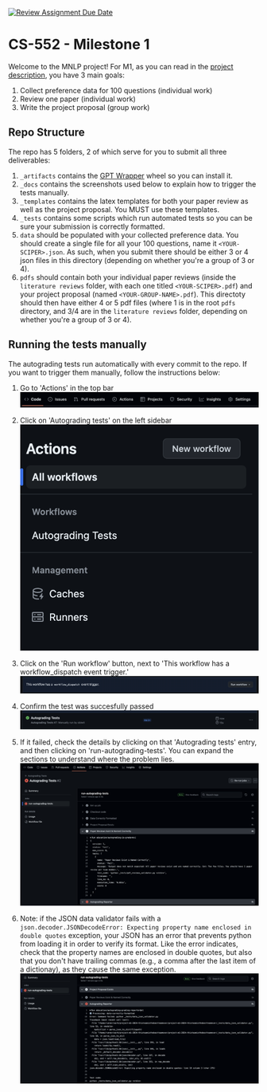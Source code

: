 [![Review Assignment Due Date](https://classroom.github.com/assets/deadline-readme-button-24ddc0f5d75046c5622901739e7c5dd533143b0c8e959d652212380cedb1ea36.svg)](https://classroom.github.com/a/zxIixFB4)
# CS-552 - Milestone 1

Welcome to the MNLP project! For M1, as you can read in the [project description](https://docs.google.com/document/d/1SP8SCHPOZZGEhs2ay-38FjedRE1bS9Q99VJb28eHoYk/edit?usp=sharing), you have 3 main goals: 
1. Collect preference data for 100 questions (individual work)
2. Review one paper (individual work)
3. Write the project proposal (group work)


## Repo Structure

The repo has 5 folders, 2 of which serve for you to submit all three deliverables:
1. `_artifacts` contains the [GPT Wrapper](https://docs.google.com/document/d/1MLi9dYJtPyN7QMyiutObozH1Y3naT_J_hs4J4OXw0cc/edit?usp=sharing) wheel so you can install it.
2. `_docs` contains the screenshots used below to explain how to trigger the tests manually.
3. `_templates` contains the latex templates for both your paper review as well as the project proposal. You MUST use these templates.
4. `_tests` contains some scripts which run automated tests so you can be sure your submission is correctly formatted.
5. `data` should be populated with your collected preference data. You should create a single file for all your 100 questions, name it `<YOUR-SCIPER>.json`. As such, when you submit there should be either 3 or 4 json files in this directory (depending on whether you're a group of 3 or 4).
6. `pdfs` should contain both your individual paper reviews (inside the `literature reviews` folder, with each one titled `<YOUR-SCIPER>.pdf`) and your project proposal (named `<YOUR-GROUP-NAME>.pdf`). This directoty should then have either 4 or 5 pdf files (where 1 is in the root `pdfs` directory, and 3/4 are in the `literature reviews` folder, depending on whether you're a group of 3 or 4).

## Running the tests manually
The autograding tests run automatically with every commit to the repo. If you want to trigger them manually, follow the instructions below:

1. Go to 'Actions' in the top bar
![go to 'Actions' in the top bar](_docs/1.png?raw=true)

2. Click on 'Autograding tests' on the left sidebar
![click on 'Autograding tests' on the left sidebar](_docs/2.png?raw=true)

3. Click on the 'Run workflow' button, next to 'This workflow has a workflow_dispatch event trigger.'
![click on the 'Run workflow' button, next to 'This workflow has a workflow_dispatch event trigger'](_docs/3.png?raw=true)

4. Confirm the test was succesfully passed
![confirm the test was succesfully passed](_docs/4.png?raw=true)

5. If it failed, check the details by clicking on that 'Autograding tests' entry, and then clicking on 'run-autograding-tests'. You can expand the sections to understand where the problem lies.
![you can expand the sections to understand where the problem lies](_docs/5.png?raw=true)

6. Note: if the JSON data validator fails with a `json.decoder.JSONDecodeError: Expecting property name enclosed in double quotes` exception, your JSON has an error that prevents python from loading it in order to verify its format. Like the error indicates, check that the property names are enclosed in double quotes, but also that you don't have trailing commas (e.g., a comma after the last item of a dictionay), as they cause the same exception.
![JSON data validator failing with a json.decoder.JSONDecodeError](_docs/6.png?raw=true)